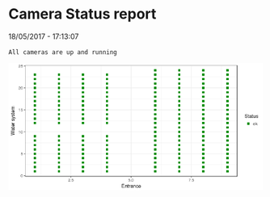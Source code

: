 Camera Status report
================
18/05/2017 - 17:13:07

    All cameras are up and running

![](camreport_files/figure-markdown_github/unnamed-chunk-2-1.png)
